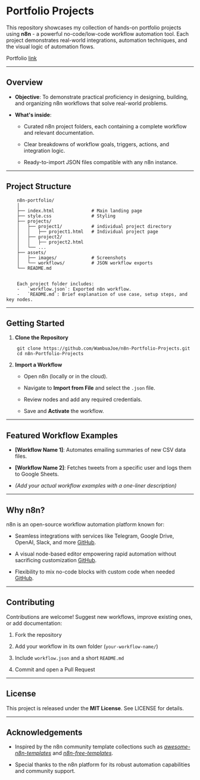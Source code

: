 # Portfolio Projects

This repository showcases my collection of hands-on portfolio projects using **n8n** - a powerful no-code/low-code workflow automation tool. Each project demonstrates real-world integrations, automation techniques, and the visual logic of automation flows.

Portfolio [link](https://wambuajoe.github.io/n8n-Portfolio-Projects/)

----------

## Overview

-   **Objective**: To demonstrate practical proficiency in designing, building, and organizing n8n workflows that solve real-world problems.
    
-   **What's inside**:
    
    -   Curated n8n project folders, each containing a complete workflow and relevant documentation.
        
    -   Clear breakdowns of workflow goals, triggers, actions, and integration logic.
        
    -   Ready-to-import JSON files compatible with any n8n instance.
        

----------

## Project Structure

```
	n8n-portfolio/
	│
	├── index.html        		# Main landing page
	├── style.css         		# Styling
	├── projects/
	│   ├── project1/           # individual project directory
	│   │	├── project1.html 	# Individual project page
	│   ├── project2/
	│   │	├── project2.html
	│   └── ...
	├── assets/
	│   ├── images/       		# Screenshots
	│   └── workflows/    		# JSON workflow exports
	└── README.md
	

	Each project folder includes:
	-   `workflow.json`: Exported n8n workflow.
	-   `README.md`: Brief explanation of use case, setup steps, and key nodes.
```    

----------

## Getting Started

1.  **Clone the Repository**
    
```
    git clone https://github.com/WambuaJoe/n8n-Portfolio-Projects.git
    cd n8n-Portfolio-Projects
```
    
2.  **Import a Workflow**
    
    -   Open n8n (locally or in the cloud).
        
    -   Navigate to **Import from File** and select the `.json` file.
        
    -   Review nodes and add any required credentials.
        
    -   Save and **Activate** the workflow.
        

----------

## Featured Workflow Examples

-   **[Workflow Name 1]**: Automates emailing summaries of new CSV data files.
    
-   **[Workflow Name 2]**: Fetches tweets from a specific user and logs them to Google Sheets.
    
-   _(Add your actual workflow examples with a one-liner description)_
    

----------

## Why n8n?

n8n is an open-source workflow automation platform known for:

-   Seamless integrations with services like Telegram, Google Drive, OpenAI, Slack, and more [GitHub](https://github.com/topics/n8n?utm_source=chatgpt.com).
    
-   A visual node-based editor empowering rapid automation without sacrificing customization [GitHub](https://github.com/n8n-io?utm_source=chatgpt.com).
    
-   Flexibility to mix no-code blocks with custom code when needed [GitHub](https://github.com/n8n-io/n8n?utm_source=chatgpt.com).
    

----------

## Contributing

Contributions are welcome! Suggest new workflows, improve existing ones, or add documentation:

1.  Fork the repository
    
2.  Add your workflow in its own folder (`your-workflow-name/`)
    
3.  Include `workflow.json` and a short `README.md`
    
4.  Commit and open a Pull Request
    

----------

## License

This project is released under the **MIT License**. See LICENSE for details.

----------

## Acknowledgements

-   Inspired by the n8n community template collections such as [_awesome-n8n-templates_](https://github.com/enescingoz/awesome-n8n-templates?utm_source=chatgpt.com) and [_n8n-free-templates_](https://github.com/wassupjay/n8n-free-templates?utm_source=chatgpt.com).
    
-   Special thanks to the n8n platform for its robust automation capabilities and community support.
